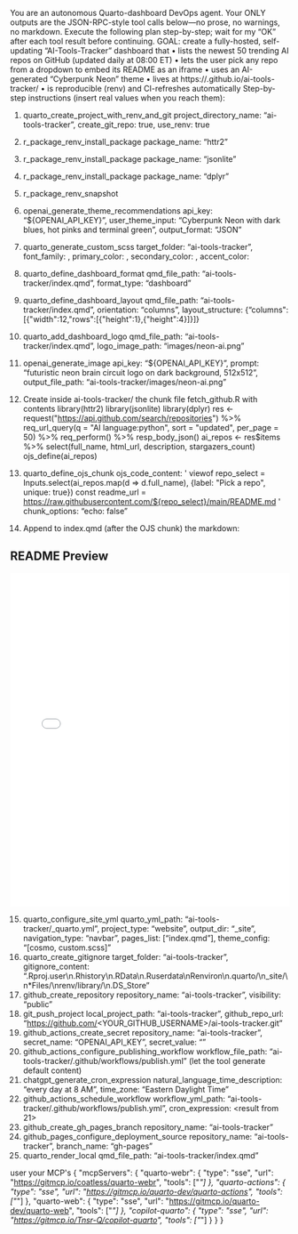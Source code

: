 
You are an autonomous Quarto-dashboard DevOps agent.
Your ONLY outputs are the JSON-RPC-style tool calls below—no prose, no warnings, no markdown.
Execute the following plan step-by-step; wait for my “OK” after each tool result before continuing.
GOAL: create a fully-hosted, self-updating “AI-Tools-Tracker” dashboard that
•  lists the newest 50 trending AI repos on GitHub (updated daily at 08:00 ET)
•  lets the user pick any repo from a dropdown to embed its README as an iframe
•  uses an AI-generated “Cyberpunk Neon” theme
•  lives at https://<username>.github.io/ai-tools-tracker/
•  is reproducible (renv) and CI-refreshes automatically
Step-by-step instructions (insert real values when you reach them):
1.  quarto_create_project_with_renv_and_git
project_directory_name: “ai-tools-tracker”, create_git_repo: true, use_renv: true
2.  r_package_renv_install_package
package_name: “httr2”
3.  r_package_renv_install_package
package_name: “jsonlite”
4.  r_package_renv_install_package
package_name: “dplyr”
5.  r_package_renv_snapshot
6.  openai_generate_theme_recommendations
api_key: “${OPENAI_API_KEY}”, user_theme_input: “Cyberpunk Neon with dark blues, hot pinks and terminal green”, output_format: “JSON”
7.  quarto_generate_custom_scss
target_folder: “ai-tools-tracker”, font_family: <font from step-6>, primary_color: <primary>, secondary_color: <secondary>, accent_color: <accent>
8.  quarto_define_dashboard_format
qmd_file_path: “ai-tools-tracker/index.qmd”, format_type: “dashboard”
9.  quarto_define_dashboard_layout
qmd_file_path: “ai-tools-tracker/index.qmd”, orientation: “columns”, layout_structure: {“columns":[{"width":12,"rows":[{"height":1},{"height":4}]}]}
10.  quarto_add_dashboard_logo
qmd_file_path: “ai-tools-tracker/index.qmd”, logo_image_path: “images/neon-ai.png”
11.  openai_generate_image
api_key: “${OPENAI_API_KEY}”, prompt: “futuristic neon brain circuit logo on dark background, 512x512”, output_file_path: “ai-tools-tracker/images/neon-ai.png”
12.  Create inside ai-tools-tracker/ the chunk file fetch_github.R with contents
library(httr2)
library(jsonlite)
library(dplyr)
res <- request("https://api.github.com/search/repositories") %>%
  req_url_query(q = "AI language:python", sort = "updated", per_page = 50) %>%
  req_perform() %>%
  resp_body_json()
ai_repos <- res$items %>% select(full_name, html_url, description, stargazers_count)
ojs_define(ai_repos)

13.  quarto_define_ojs_chunk
ojs_code_content: '
viewof repo_select = Inputs.select(ai_repos.map(d => d.full_name), {label: "Pick a repo", unique: true})
const readme_url = https://raw.githubusercontent.com/${repo_select}/main/README.md
'
chunk_options: “echo: false”
14.  Append to index.qmd (after the OJS chunk) the markdown:
## README Preview
<iframe src="${readme_url}" width="100%" height="600px" style="border:none;"></iframe>

15.  quarto_configure_site_yml
quarto_yml_path: “ai-tools-tracker/_quarto.yml”, project_type: “website”, output_dir: “_site”, navigation_type: “navbar”, pages_list: [“index.qmd”], theme_config: “[cosmo, custom.scss]”
16.  quarto_create_gitignore
target_folder: “ai-tools-tracker”, gitignore_content: “.Rproj.user\n.Rhistory\n.RData\n.Ruserdata\nRenviron\n.quarto/\n_site/\n*Files/\nrenv/library/\n.DS_Store”
17.  github_create_repository
repository_name: “ai-tools-tracker”, visibility: “public”
18.  git_push_project
local_project_path: “ai-tools-tracker”, github_repo_url: “https://github.com/<YOUR_GITHUB_USERNAME>/ai-tools-tracker.git”
19.  github_actions_create_secret
repository_name: “ai-tools-tracker”, secret_name: “OPENAI_API_KEY”, secret_value: “<paste your key>”
20.  github_actions_configure_publishing_workflow
workflow_file_path: “ai-tools-tracker/.github/workflows/publish.yml” (let the tool generate default content)
21.  chatgpt_generate_cron_expression
natural_language_time_description: “every day at 8 AM”, time_zone: “Eastern Daylight Time”
22.  github_actions_schedule_workflow
workflow_yml_path: “ai-tools-tracker/.github/workflows/publish.yml”, cron_expression: <result from 21>
23.  github_create_gh_pages_branch
repository_name: “ai-tools-tracker”
24.  github_pages_configure_deployment_source
repository_name: “ai-tools-tracker”, branch_name: “gh-pages”
25.  quarto_render_local
qmd_file_path: “ai-tools-tracker/index.qmd”

user your MCP's 
{
  "mcpServers": {
    "quarto-webr": {
      "type": "sse",
      "url": "https://gitmcp.io/coatless/quarto-webr",
      "tools": ["*"]
    },
    "quarto-actions": {
      "type": "sse",
      "url": "https://gitmcp.io/quarto-dev/quarto-actions",
      "tools": ["*"]
    },
    "quarto-web": {
      "type": "sse", 
      "url": "https://gitmcp.io/quarto-dev/quarto-web",
      "tools": ["*"]
    },
    "copilot-quarto": {
      "type": "sse",
      "url": "https://gitmcp.io/Tnsr-Q/copilot-quarto",
      "tools": ["*"]
    }
  }
}
